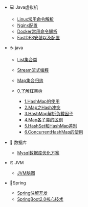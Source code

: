 

- :computer: Java虚拟机
  - [Linux常用命令解析](/notes/1.linux)
  - [Nginx配置](/notes/2.nginx.md)
  - [Docker常用命令解析](/notes/3.docker.md)
  - [FastDFS安装以及配置](/notes/4.fastdfs.md)
- :coffee:  java

  - [List集合类](/notes/1.list-collection.md)
  - [Stream流式编程](/notes/2.java-stream.md)
  
  - [Map集合归纳](/notes/3.map.md)
  - [0.了解红黑树](/notes/红黑树.md)
    - [1.HashMap的使用](/notes/4.hashmap.md)
    - [2.Map之Hash冲突](/notes/Map之Hash冲突.md)
    - [3.HashMap解析负载因子](/notes/HashMap解析负载因子.md)
    - [4.Map各子类的区别](/notes/HashMap,HashTable,ConcurrentHashMap三者区别.md)
    - [5.HashSet和HashMap差别](/notes/HashSet和HashMap区别.md)
    - [6.ConcurrentHashMap的使用](/notes/ConcurrentHashMap使用.md)
- :floppy_disk: 数据库
  
  - [Mysql数据库优化方案](/notes/1.SQL查询优化.md)

+ :alarm_clock: JVM

    - [JVM脑图](/notes/jvm.md)
+ :seedling:Spring
    - [Spring注解开发](/notes/Spring注解开发.md)
    - [SpringBoot2.0核心技术](/notes/SpringBoot2.0核心技术.md)

